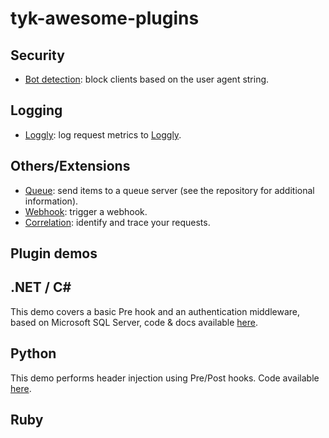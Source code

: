 # tyk-awesome-plugins

## Security
- [Bot detection](https://github.com/TykTechnologies/tyk-plugin-bot-detection): block clients based on the user agent string.

## Logging

- [Loggly](https://github.com/TykTechnologies/tyk-plugin-loggly): log request metrics to [Loggly](https://www.loggly.com/).

## Others/Extensions
- [Queue](https://github.com/TykTechnologies/tyk-plugin-queue): send items to a queue server (see the repository for additional information).
- [Webhook](https://github.com/TykTechnologies/tyk-plugin-webhook): trigger a webhook.
- [Correlation](https://github.com/TykTechnologies/tyk-plugin-correlation): identify and trace your requests.

## Plugin demos

## .NET / C# #

This demo covers a basic Pre hook and an authentication middleware, based on Microsoft SQL Server, code & docs available [here](https://github.com/TykTechnologies/tyk-plugin-demo-dotnet).

## Python

This demo performs header injection using Pre/Post hooks. Code available [here](https://github.com/TykTechnologies/tyk-plugin-demo-python).

## Ruby

This demo performs header injection using a Pre hook. Code available [here](https://github.com/TykTechnologies/tyk-plugin-demo-ruby).

## Lua

This demo performs header injection using a Pre hook. Code available [here](https://github.com/TykTechnologies/tyk-plugin-demo-lua).

## Java

This demo performs custom authentication using a gRPC server with Java Logic.  It also takes advantage of Tyk's ID extraction caching mechanism.
https://github.com/TykTechnologies/tyk-plugin-coprocess-grpc-java-custom-auth

## Javascript / JSVM

This demo plugin performs [dynamic header transformation](https://gist.github.com/asoorm/4dd9f4361ad92d2f7201141fc09cbcb1) using a Pre Hook.

## GoLang / RabbitMQ / RPC

This demo validates an incoming `POST` request and upon success, publishes the message onto RabbitMQ queue. A worker picks up the request, creates a response and replies to a temporary `reply_to` queue with appropriate `correlation_id`. [Tyk GoLang RabbitMQ gRPC Middleware](https://github.com/asoorm/tyk-rmq-middleware).

## GoLang / AWS Lambda

This demo allows you to specify your hook name as your lambda function name. The gRPC plugin then invokes it and responds.

https://github.com/TykTechnologies/tyk-mw-grpcgo-lambda

## GoLang - Native GO Plugin Authentication via AWS DynamoDB

https://github.com/TykTechnologies/native-go-auth-middleware

Built to be run natively as a package by Tyk Gateway, will check basic auth credentials against AWS' DynamoDB

## Protocol Buffer definitions / bindings

You may find the latest Protocol Buffer definitions in [this repository](https://github.com/TykTechnologies/tyk-protobuf).
